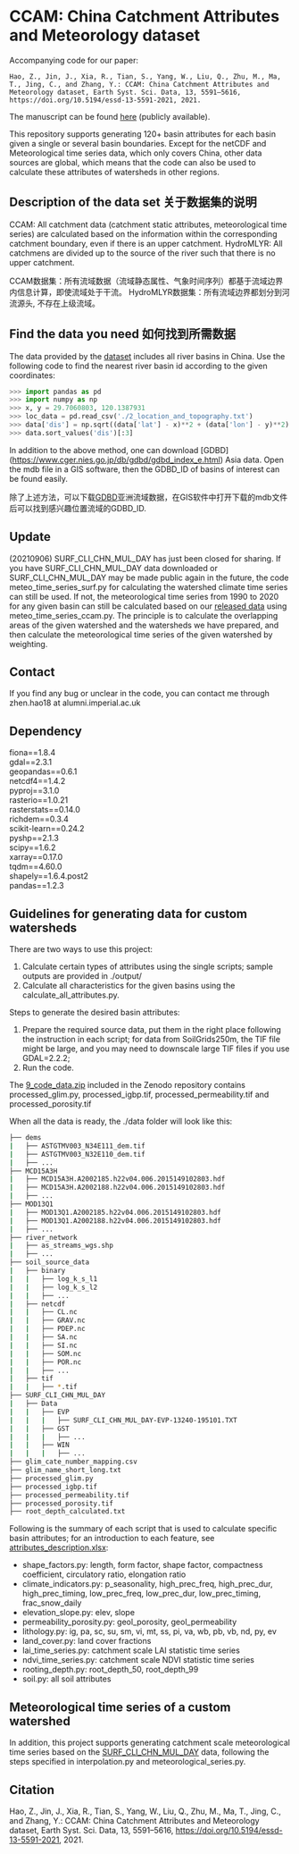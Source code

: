 # CCAM: China Catchment Attributes and Meteorology dataset

Accompanying code for our paper:

```
Hao, Z., Jin, J., Xia, R., Tian, S., Yang, W., Liu, Q., Zhu, M., Ma, T., Jing, C., and Zhang, Y.: CCAM: China Catchment Attributes and Meteorology dataset, Earth Syst. Sci. Data, 13, 5591–5616, https://doi.org/10.5194/essd-13-5591-2021, 2021.
```

The manuscript can be found [here](https://doi.org/10.5194/essd-13-5591-2021) (publicly available).

This repository supports generating 120+ basin attributes for each basin given a single or several basin boundaries. Except for the netCDF and Meteorological time series data, which only covers China, other data sources are global, which means that the code can also be used to calculate these attributes of watersheds in other regions.

## Description of the data set 关于数据集的说明
CCAM: All catchment data (catchment static attributes, meteorological time series) are calculated based on the information within the corresponding catchment boundary, even if there is an upper catchment.
HydroMLYR: All catchmens are divided up to the source of the river such that there is no upper catchment.

CCAM数据集：所有流域数据（流域静态属性、气象时间序列）都基于流域边界内信息计算，即使流域处于干流。
HydroMLYR数据集：所有流域边界都划分到河流源头, 不存在上级流域。

## Find the data you need 如何找到所需数据
The data provided by the [dataset](https://zenodo.org/record/5092162#.YPVcpuhLhPY) includes all river basins in China. Use the following code to find the nearest river basin id according to the given coordinates:
```python
>>> import pandas as pd
>>> import numpy as np
>>> x, y = 29.7060803, 120.1387931
>>> loc_data = pd.read_csv('./2_location_and_topography.txt')
>>> data['dis'] = np.sqrt((data['lat'] - x)**2 + (data['lon'] - y)**2)
>>> data.sort_values('dis')[:3]
```

In addition to the above method, one can download [GDBD] (https://www.cger.nies.go.jp/db/gdbd/gdbd_index_e.html) Asia data. Open the mdb file in a GIS software, then the GDBD_ID of basins of interest can be found easily.

除了上述方法，可以下载[GDBD](https://www.cger.nies.go.jp/db/gdbd/gdbd_index_e.html)亚洲流域数据，在GIS软件中打开下载的mdb文件后可以找到感兴趣位置流域的GDBD_ID.


## Update
(20210906) SURF_CLI_CHN_MUL_DAY has just been closed for sharing. If you have SURF_CLI_CHN_MUL_DAY data downloaded or SURF_CLI_CHN_MUL_DAY may be made public again in the future, the code meteo_time_series_surf.py for calculating the watershed climate time series can still be used. If not, the meteorological time series from 1990 to 2020 for any given basin can still be calculated based on our [released data](https://zenodo.org/record/5137288) using meteo_time_series_ccam.py. The principle is to calculate the overlapping areas of the given watershed and the watersheds we have prepared, and then calculate the meteorological time series of the given watershed by weighting. 

## Contact
If you find any bug or unclear in the code, you can contact me through zhen.hao18 at alumni.imperial.ac.uk

## Dependency
fiona==1.8.4<br/>
gdal==2.3.1<br/>
geopandas==0.6.1<br/>
netcdf4==1.4.2<br/>
pyproj==3.1.0<br/>
rasterio==1.0.21<br/>
rasterstats==0.14.0<br/>
richdem==0.3.4<br/>
scikit-learn==0.24.2<br/>
pyshp==2.1.3<br/>
scipy==1.6.2<br/>
xarray==0.17.0<br/>
tqdm==4.60.0<br/>
shapely==1.6.4.post2<br/>
pandas==1.2.3

## Guidelines for generating data for custom watersheds
There are two ways to use this project:
1. Calculate certain types of attributes using the single scripts; sample outputs are provided in ./output/
2. Calculate all characteristics for the given basins using the calculate_all_attributes.py.


Steps to generate the desired basin attributes:
1. Prepare the required source data, put them in the right place following the instruction in each script; for data from SoilGrids250m, the TIF file might be large, and you may need to downscale large TIF files if you use GDAL=2.2.2;
2. Run the code.

The [9_code_data.zip](https://zenodo.org/record/5137288/files/9_code_data.zip?download=1) included in the Zenodo repository contains processed_glim.py, processed_igbp.tif, processed_permeability.tif and processed_porosity.tif

When all the data is ready, the ./data folder will look like this:
```bash
├── dems
|   ├── ASTGTMV003_N34E111_dem.tif
|   ├── ASTGTMV003_N32E110_dem.tif
|   ├── ...
├── MCD15A3H
|   ├── MCD15A3H.A2002185.h22v04.006.2015149102803.hdf
|   ├── MCD15A3H.A2002188.h22v04.006.2015149102803.hdf
|   ├── ...
├── MOD13Q1
|   ├── MOD13Q1.A2002185.h22v04.006.2015149102803.hdf
|   ├── MOD13Q1.A2002188.h22v04.006.2015149102803.hdf
|   ├── ...
├── river_network
|   ├── as_streams_wgs.shp
|   ├── ...
├── soil_source_data
|   ├── binary
|   |   ├── log_k_s_l1
|   |   ├── log_k_s_l2
|   |   ├── ...
|   ├── netcdf 
|   |   ├── CL.nc
|   |   ├── GRAV.nc
|   |   ├── PDEP.nc
|   |   ├── SA.nc
|   |   ├── SI.nc
|   |   ├── SOM.nc
|   |   ├── POR.nc
|   |   ├── ...
|   ├── tif 
|   |   ├── *.tif
├── SURF_CLI_CHN_MUL_DAY
|   ├── Data
|   |   ├── EVP
|   |   |   ├── SURF_CLI_CHN_MUL_DAY-EVP-13240-195101.TXT
|   |   ├── GST
|   |   |   ├── ...
|   |   ├── WIN
|   |   |   ├── ...
├── glim_cate_number_mapping.csv
├── glim_name_short_long.txt
├── processed_glim.py
├── processed_igbp.tif
├── processed_permeability.tif
├── processed_porosity.tif
├── root_depth_calculated.txt
```

Following is the summary of each script that is used to calculate specific basin attributes; for an introduction to each feature, see [attributes_description.xlsx](https://github.com/haozhen315/BACC-Basin-Attributes-dataset-for-Contiguous-China/raw/main/data/attributes_description.xlsx):
- shape_factors.py: length, form factor, shape factor, compactness coefficient, circulatory ratio, elongation ratio	 
- climate_indicators.py: p_seasonality, high_prec_freq, high_prec_dur, high_prec_timing, low_prec_freq, low_prec_dur, low_prec_timing, frac_snow_daily	   
- elevation_slope.py: elev, slope
- permeability_porosity.py: geol_porosity, geol_permeability
- lithology.py: ig, pa, sc, su, sm, vi, mt, ss, pi, va, wb, pb, vb, nd, py, ev	   
- land_cover.py: land cover fractions
- lai_time_series.py: catchment scale LAI statistic time series
- ndvi_time_series.py: catchment scale NDVI statistic time series
- rooting_depth.py: root_depth_50, root_depth_99  
- soil.py: all soil attributes


## Meteorological time series of a custom watershed
In addition, this project supports generating catchment scale meteorological time series based on the [SURF_CLI_CHN_MUL_DAY](https://data.cma.cn/data/cdcdetail/dataCode/SURF_CLI_CHN_MUL_DAY_V3.0.html) data, following the steps specified in interpolation.py and meteorological_series.py.


## Citation
Hao, Z., Jin, J., Xia, R., Tian, S., Yang, W., Liu, Q., Zhu, M., Ma, T., Jing, C., and Zhang, Y.: CCAM: China Catchment Attributes and Meteorology dataset, Earth Syst. Sci. Data, 13, 5591–5616, https://doi.org/10.5194/essd-13-5591-2021, 2021.
